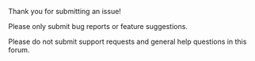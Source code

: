 
Thank you for submitting an issue!

Please only submit bug reports or feature suggestions. 

Please do not submit support requests and general help questions in this forum.
